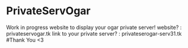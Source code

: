 # PrivateServOgar
Work in progress website to display your ogar private server!
website? : privateservogar.tk
link to your private server? : privateserogar-serv31.tk
#Thank You <3
